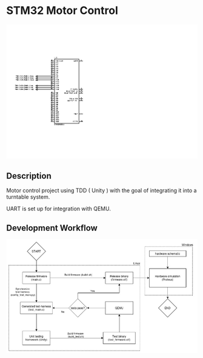 # STM32 Motor Control

<p align="center">
  <img src="STM32_motor_control.bmp" width="600">
</p>

## Description

Motor control project using TDD ( Unity ) with the goal of integrating it into a turntable system.

UART is set up for integration with QEMU.

## Development Workflow

<p align="center">
  <img src="Images/workflow.jpg" width="600">
</p>
